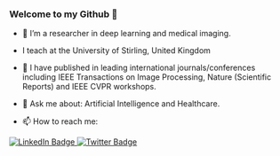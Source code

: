 ### Welcome to my Github 👋



- 🔭 I’m a researcher in deep learning and medical imaging.
- I teach at the University of Stirling, United Kingdom
- 🌱 I have published in leading international journals/conferences including IEEE Transactions on Image Processing, Nature (Scientific Reports) and IEEE CVPR workshops. 
- 💬 Ask me about: Artificial Intelligence and Healthcare.

- 📫 How to reach me: 
<div id="badges">
  <a href="https://www.linkedin.com/in/alihazrat/">
    <img src="https://img.shields.io/badge/LinkedIn-blue?style=for-the-badge&logo=linkedin&logoColor=white" alt="LinkedIn Badge"/>
  </a>
  <a href="https://twitter.com/hazrat_ai">
    <img src="https://img.shields.io/badge/Twitter-blue?style=for-the-badge&logo=twitter&logoColor=white" alt="Twitter Badge"/>
  </a>
</div>
